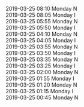 2019-03-25 08:10 Monday  N  
2019-03-25 08:05 Monday  I  
2019-03-25 05:55 Monday  N  
2019-03-25 05:50 Monday  I  
2019-03-25 04:10 Monday  N  
2019-03-25 04:05 Monday  I  
2019-03-25 03:55 Monday  N  
2019-03-25 03:50 Monday  I  
2019-03-25 03:35 Monday  N  
2019-03-25 03:25 Monday  I  
2019-03-25 02:00 Monday  N  
2019-03-25 01:55 Monday  I  
2019-03-25 01:20 Monday  N  
2019-03-25 01:15 Monday  I  
2019-03-25 00:45 Monday  N  

